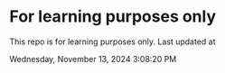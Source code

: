 # For learning purposes only
This repo is for learning purposes only.
Last updated at

Wednesday, November 13, 2024 3:08:20 PM

